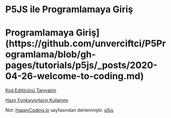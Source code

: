 # P5JS ile Programlamaya Giriş



<h1> Programlamaya Giriş](https://github.com/unverciftci/P5Programlama/blob/gh-pages/tutorials/p5js/_posts/2020-04-26-welcome-to-coding.md) </h1>

[Kod Editörünü Tanıyalım](https://github.com/unverciftci/P5_Programlama/tree/gh-pages/tutorials/p5js/_posts/editors) 

[Hazır Fonksiyonların Kullanımı](https://github.com/unverciftci/HappyCoding/blob/gh-pages/tutorials/p5js/_posts/2020-05-02-calling-functions.md)

Not: [HappyCoding.io](http://HappyCoding.io) sayfasından derlenmiştir.
[p5js](https://p5js.org) 
